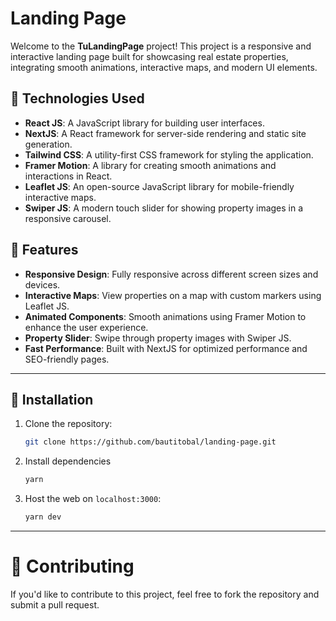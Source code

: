 # Landing Page

Welcome to the **TuLandingPage** project! This project is a responsive and interactive landing page built for showcasing real estate properties, integrating smooth animations, interactive maps, and modern UI elements.

## 🚀 Technologies Used

- **React JS**: A JavaScript library for building user interfaces.
- **NextJS**: A React framework for server-side rendering and static site generation.
- **Tailwind CSS**: A utility-first CSS framework for styling the application.
- **Framer Motion**: A library for creating smooth animations and interactions in React.
- **Leaflet JS**: An open-source JavaScript library for mobile-friendly interactive maps.
- **Swiper JS**: A modern touch slider for showing property images in a responsive carousel.

## 🌟 Features

- **Responsive Design**: Fully responsive across different screen sizes and devices.
- **Interactive Maps**: View properties on a map with custom markers using Leaflet JS.
- **Animated Components**: Smooth animations using Framer Motion to enhance the user experience.
- **Property Slider**: Swipe through property images with Swiper JS.
- **Fast Performance**: Built with NextJS for optimized performance and SEO-friendly pages.
  
---

## 🔧 Installation

1. Clone the repository:

   ```bash
   git clone https://github.com/bautitobal/landing-page.git
    ```
2. Install dependencies 
    ```bash
    yarn
    ```
3. Host the web on `localhost:3000`:
    ```bash
    yarn dev
    ```

---

# 🤝 Contributing
If you'd like to contribute to this project, feel free to fork the repository and submit a pull request.

